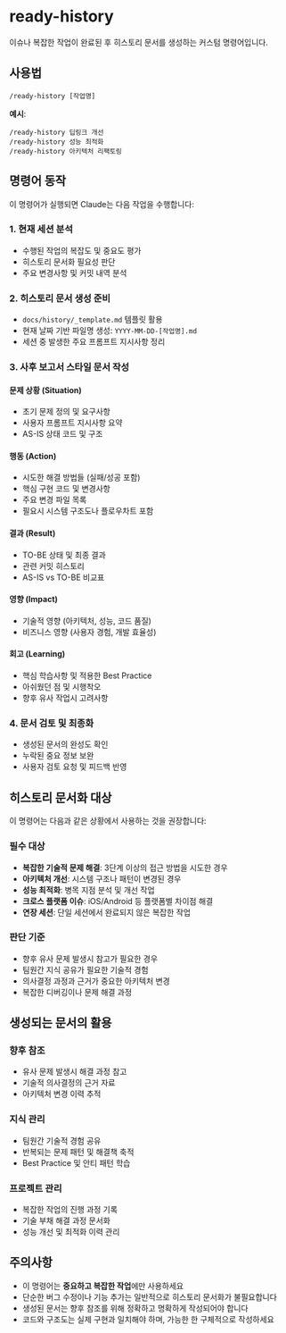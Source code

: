 # ready-history

이슈나 복잡한 작업이 완료된 후 히스토리 문서를 생성하는 커스텀 명령어입니다.

## 사용법

```
/ready-history [작업명]
```

**예시**:
```
/ready-history 딥링크 개선
/ready-history 성능 최적화
/ready-history 아키텍처 리팩토링
```

## 명령어 동작

이 명령어가 실행되면 Claude는 다음 작업을 수행합니다:

### 1. 현재 세션 분석
- 수행된 작업의 복잡도 및 중요도 평가
- 히스토리 문서화 필요성 판단
- 주요 변경사항 및 커밋 내역 분석

### 2. 히스토리 문서 생성 준비
- `docs/history/_template.md` 템플릿 활용
- 현재 날짜 기반 파일명 생성: `YYYY-MM-DD-[작업명].md`
- 세션 중 발생한 주요 프롬프트 지시사항 정리

### 3. 사후 보고서 스타일 문서 작성
#### 문제 상황 (Situation)
- 초기 문제 정의 및 요구사항
- 사용자 프롬프트 지시사항 요약
- AS-IS 상태 코드 및 구조

#### 행동 (Action)
- 시도한 해결 방법들 (실패/성공 포함)
- 핵심 구현 코드 및 변경사항
- 주요 변경 파일 목록
- 필요시 시스템 구조도나 플로우차트 포함

#### 결과 (Result)
- TO-BE 상태 및 최종 결과
- 관련 커밋 히스토리
- AS-IS vs TO-BE 비교표

#### 영향 (Impact)
- 기술적 영향 (아키텍처, 성능, 코드 품질)
- 비즈니스 영향 (사용자 경험, 개발 효율성)

#### 회고 (Learning)
- 핵심 학습사항 및 적용한 Best Practice
- 아쉬웠던 점 및 시행착오
- 향후 유사 작업시 고려사항

### 4. 문서 검토 및 최종화
- 생성된 문서의 완성도 확인
- 누락된 중요 정보 보완
- 사용자 검토 요청 및 피드백 반영

## 히스토리 문서화 대상

이 명령어는 다음과 같은 상황에서 사용하는 것을 권장합니다:

### 필수 대상
- **복잡한 기술적 문제 해결**: 3단계 이상의 접근 방법을 시도한 경우
- **아키텍처 개선**: 시스템 구조나 패턴이 변경된 경우
- **성능 최적화**: 병목 지점 분석 및 개선 작업
- **크로스 플랫폼 이슈**: iOS/Android 등 플랫폼별 차이점 해결
- **연장 세션**: 단일 세션에서 완료되지 않은 복잡한 작업

### 판단 기준
- 향후 유사 문제 발생시 참고가 필요한 경우
- 팀원간 지식 공유가 필요한 기술적 경험
- 의사결정 과정과 근거가 중요한 아키텍처 변경
- 복잡한 디버깅이나 문제 해결 과정

## 생성되는 문서의 활용

### 향후 참조
- 유사 문제 발생시 해결 과정 참고
- 기술적 의사결정의 근거 자료
- 아키텍처 변경 이력 추적

### 지식 관리
- 팀원간 기술적 경험 공유
- 반복되는 문제 패턴 및 해결책 축적
- Best Practice 및 안티 패턴 학습

### 프로젝트 관리
- 복잡한 작업의 진행 과정 기록
- 기술 부채 해결 과정 문서화
- 성능 개선 및 최적화 이력 관리

## 주의사항

- 이 명령어는 **중요하고 복잡한 작업**에만 사용하세요
- 단순한 버그 수정이나 기능 추가는 일반적으로 히스토리 문서화가 불필요합니다
- 생성된 문서는 향후 참조를 위해 정확하고 명확하게 작성되어야 합니다
- 코드와 구조도는 실제 구현과 일치해야 하며, 가능한 한 구체적으로 작성하세요